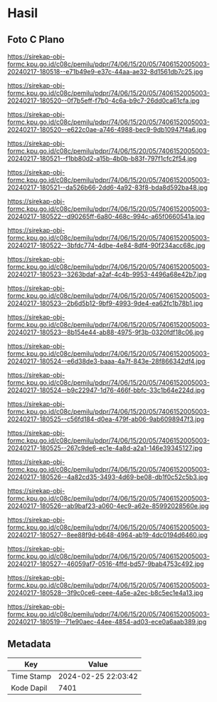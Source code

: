 # Hasil

## Foto C Plano

https://sirekap-obj-formc.kpu.go.id/c08c/pemilu/pdpr/74/06/15/20/05/7406152005003-20240217-180518--e71b49e9-e37c-44aa-ae32-8d1561db7c25.jpg

https://sirekap-obj-formc.kpu.go.id/c08c/pemilu/pdpr/74/06/15/20/05/7406152005003-20240217-180520--0f7b5eff-f7b0-4c6a-b9c7-26dd0ca61cfa.jpg

https://sirekap-obj-formc.kpu.go.id/c08c/pemilu/pdpr/74/06/15/20/05/7406152005003-20240217-180520--e622c0ae-a746-4988-bec9-9db10947f4a6.jpg

https://sirekap-obj-formc.kpu.go.id/c08c/pemilu/pdpr/74/06/15/20/05/7406152005003-20240217-180521--f1bb80d2-a15b-4b0b-b83f-797f1cfc2f54.jpg

https://sirekap-obj-formc.kpu.go.id/c08c/pemilu/pdpr/74/06/15/20/05/7406152005003-20240217-180521--da526b66-2dd6-4a92-83f8-bda8d592ba48.jpg

https://sirekap-obj-formc.kpu.go.id/c08c/pemilu/pdpr/74/06/15/20/05/7406152005003-20240217-180522--d90265ff-6a80-468c-994c-a65f0660541a.jpg

https://sirekap-obj-formc.kpu.go.id/c08c/pemilu/pdpr/74/06/15/20/05/7406152005003-20240217-180522--3bfdc774-4dbe-4e84-8df4-90f234acc68c.jpg

https://sirekap-obj-formc.kpu.go.id/c08c/pemilu/pdpr/74/06/15/20/05/7406152005003-20240217-180523--3263bdaf-a2af-4c4b-9953-4496a68e42b7.jpg

https://sirekap-obj-formc.kpu.go.id/c08c/pemilu/pdpr/74/06/15/20/05/7406152005003-20240217-180523--2b6d5b12-9bf9-4993-9de4-ea62fc1b78b1.jpg

https://sirekap-obj-formc.kpu.go.id/c08c/pemilu/pdpr/74/06/15/20/05/7406152005003-20240217-180523--8b154e44-ab88-4975-9f3b-0320fdf18c06.jpg

https://sirekap-obj-formc.kpu.go.id/c08c/pemilu/pdpr/74/06/15/20/05/7406152005003-20240217-180524--e6d38de3-baaa-4a7f-843e-28f866342df4.jpg

https://sirekap-obj-formc.kpu.go.id/c08c/pemilu/pdpr/74/06/15/20/05/7406152005003-20240217-180524--b9c22947-1d76-466f-bbfc-33c1b64e224d.jpg

https://sirekap-obj-formc.kpu.go.id/c08c/pemilu/pdpr/74/06/15/20/05/7406152005003-20240217-180525--c56fd184-d0ea-479f-ab06-9ab6098947f3.jpg

https://sirekap-obj-formc.kpu.go.id/c08c/pemilu/pdpr/74/06/15/20/05/7406152005003-20240217-180525--267c9de6-ec1e-4a8d-a2a1-146e39345127.jpg

https://sirekap-obj-formc.kpu.go.id/c08c/pemilu/pdpr/74/06/15/20/05/7406152005003-20240217-180526--4a82cd35-3493-4d69-be08-db1f0c52c5b3.jpg

https://sirekap-obj-formc.kpu.go.id/c08c/pemilu/pdpr/74/06/15/20/05/7406152005003-20240217-180526--ab9baf23-a060-4ec9-a62e-85992028560e.jpg

https://sirekap-obj-formc.kpu.go.id/c08c/pemilu/pdpr/74/06/15/20/05/7406152005003-20240217-180527--8ee88f9d-b648-4964-ab19-4dc0194d6460.jpg

https://sirekap-obj-formc.kpu.go.id/c08c/pemilu/pdpr/74/06/15/20/05/7406152005003-20240217-180527--46059af7-0516-4ffd-bd57-9bab4753c492.jpg

https://sirekap-obj-formc.kpu.go.id/c08c/pemilu/pdpr/74/06/15/20/05/7406152005003-20240217-180528--3f9c0ce6-ceee-4a5e-a2ec-b8c5ec1e4a13.jpg

https://sirekap-obj-formc.kpu.go.id/c08c/pemilu/pdpr/74/06/15/20/05/7406152005003-20240217-180519--71e90aec-44ee-4854-ad03-ece0a6aab389.jpg


## Metadata

| Key        | Value               |
| ---------- | ------------------- |
| Time Stamp | 2024-02-25 22:03:42 |
| Kode Dapil | 7401                |



